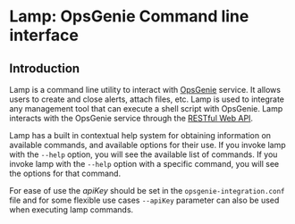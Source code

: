 # Lamp: OpsGenie Command line interface

## Introduction
Lamp is a command line utility to interact with [OpsGenie](http://www.opsgenie.com) service. It allows users to create and close alerts, attach files, etc. 
Lamp is used to integrate any management tool that can execute a shell script with OpsGenie. Lamp interacts with the OpsGenie service through the 
[RESTful Web API](https://www.opsgenie.com/docs/api-and-client-libraries/web-api).

Lamp has a built in contextual help system for obtaining information on available commands, and available options for their use.  If you invoke lamp with the `--help` option, 
you will see the available list of commands. If you invoke lamp with the `--help` option with a specific command, you will see the options for that command.

For ease of use the *apiKey* should be set in the `opsgenie-integration.conf` file and for some flexible use cases `--apiKey` parameter can also be used 
when executing lamp commands.


